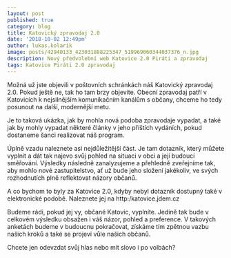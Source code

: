 ```yaml
---
layout: post
published: true
category: blog
title: Katovický zpravodaj 2.0
date: '2018-10-02 12:49pm'
author: lukas.kolarik
image: posts/42940133_423031888225347_519969060344037376_n.jpg
description: Nový předvolební web Katovice 2.0 Piráti a zpravodaj
tags: Katovice Piráti 2.0 zpravodaj
---
```


Možná už jste objevili v poštovních schránkách náš Katovický zpravodaj 2.0. Pokud ještě ne, tak ho tam brzy objevíte. Obecní zpravodaj patří v Katovicích k nejsilnějším komunikačním kanálům s občany, chceme ho tedy posunout na další, modernější metu. 

Je to taková ukázka, jak by mohla nová podoba zpravodaje vypadat, a také jak by mohly vypadat některé články v jeho příštích vydáních, pokud dostaneme šanci realizovat náš program. 

Úplně vzadu naleznete asi nejdůležitější část. Je tam dotazník, který můžete vyplnit a dát tak najevo svůj pohled na situaci v obci a její budoucí směřování. Výsledky následně zanalyzujeme a přehledně zveřejníme tak, aby mohlo nové zastupitelstvo, ať už bude jeho složení jakékoliv, ve svých rozhodnutích plně reflektovat názory občanů.

A co bychom to byly za Katovice 2.0, kdyby nebyl dotazník dostupný také v elektronické podobě. Naleznete jej na http:/katovice.jdem.cz

Budeme rádi, pokud jej vy, občané Katovic, vyplníte. Jedině tak bude v celkovém výsledku obsažen i váš názor, pohled a preference. V takových anketách budeme v budoucnu pokračovat, získáme tím zpětnou vazbu našich kroků a také se projeví vůle našich občanů.

Chcete jen odevzdat svůj hlas nebo mít slovo i po volbách?
